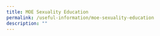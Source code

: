 ```yaml
---
title: MOE Sexuality Education
permalink: /useful-information/moe-sexuality-education
description: ""
---
```

